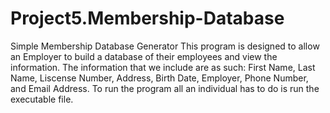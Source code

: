 # Project5.Membership-Database
Simple Membership Database Generator
This program is designed to allow an Employer to build a database of their employees and view the information. The information that we include are as such: First Name, Last Name, Liscense Number, Address, Birth Date, Employer, Phone Number, and Email Address.  To run the program all an individual has to do is run the executable file.
